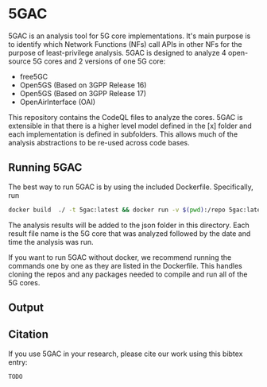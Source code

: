 # 5GAC
5GAC is an analysis tool for 5G core implementations. It's main purpose is to identify which Network Functions (NFs) call APIs in other NFs for the purpose of least-privilege analysis. 5GAC is designed to analyze 4 open-source 5G cores and 2 versions of one 5G core:

- free5GC
- Open5GS (Based on 3GPP Release 16)
- Open5GS (Based on 3GPP Release 17)
- OpenAirInterface (OAI)

This repository contains the CodeQL files to analyze the cores. 5GAC is extensible in that there is a higher level model defined in the [x] folder and each implementation is defined in subfolders. This allows much of the analysis abstractions to be re-used across code bases.

## Running 5GAC

The best way to run 5GAC is by using the included Dockerfile. Specifically, run 
```bash
docker build  ./ -t 5gac:latest && docker run -v $(pwd):/repo 5gac:latest
```

The analysis results will be added to the json folder in this directory. Each result file name is the 5G core that was analyzed followed by the date and time the analysis was run.

If you want to run 5GAC without docker, we recommend running the commands one by one as they are listed in the Dockerfile. This handles cloning the repos and any packages needed to compile and run all of the 5G cores.

## Output


## Citation
If you use 5GAC in your research, please cite our work using this bibtex entry:

```tex
TODO
```

